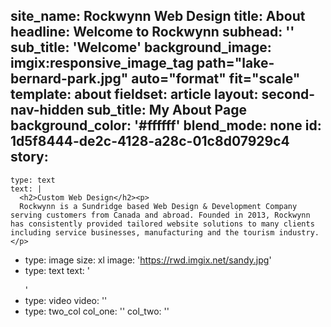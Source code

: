 site_name: Rockwynn Web Design
title: About
headline: Welcome to Rockwynn
subhead: ''
sub_title: 'Welcome'
background_image: imgix:responsive_image_tag path="lake-bernard-park.jpg" auto="format" fit="scale"
template: about
fieldset: article
layout: second-nav-hidden
sub_title: My About Page
background_color: '#ffffff'
blend_mode: none
id: 1d5f8444-de2c-4128-a28c-01c8d07929c4
story:
  -
    type: text
    text: |
      <h2>Custom Web Design</h2><p>
      Rockwynn is a Sundridge based Web Design & Development Company serving customers from Canada and abroad. Founded in 2013, Rockwynn has consistently provided tailored website solutions to many clients including service businesses, manufacturing and the tourism industry.</p>
  -
    type: image
    size: xl
    image: 'https://rwd.imgix.net/sandy.jpg'
  -
    type: text
    text: '<p></p><blockquote><p></p></blockquote><p></p>'
  -
    type: video
    video: ''
  -
    type: two_col
    col_one: ''
    col_two: ''
